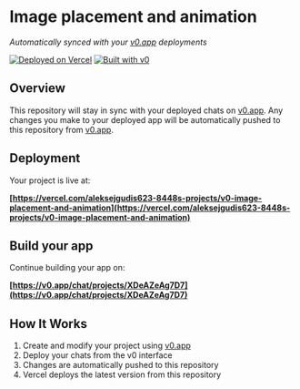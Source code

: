 # Image placement and animation

*Automatically synced with your [v0.app](https://v0.app) deployments*

[![Deployed on Vercel](https://img.shields.io/badge/Deployed%20on-Vercel-black?style=for-the-badge&logo=vercel)](https://vercel.com/aleksejgudis623-8448s-projects/v0-image-placement-and-animation)
[![Built with v0](https://img.shields.io/badge/Built%20with-v0.app-black?style=for-the-badge)](https://v0.app/chat/projects/XDeAZeAg7D7)

## Overview

This repository will stay in sync with your deployed chats on [v0.app](https://v0.app).
Any changes you make to your deployed app will be automatically pushed to this repository from [v0.app](https://v0.app).

## Deployment

Your project is live at:

**[https://vercel.com/aleksejgudis623-8448s-projects/v0-image-placement-and-animation](https://vercel.com/aleksejgudis623-8448s-projects/v0-image-placement-and-animation)**

## Build your app

Continue building your app on:

**[https://v0.app/chat/projects/XDeAZeAg7D7](https://v0.app/chat/projects/XDeAZeAg7D7)**

## How It Works

1. Create and modify your project using [v0.app](https://v0.app)
2. Deploy your chats from the v0 interface
3. Changes are automatically pushed to this repository
4. Vercel deploys the latest version from this repository
